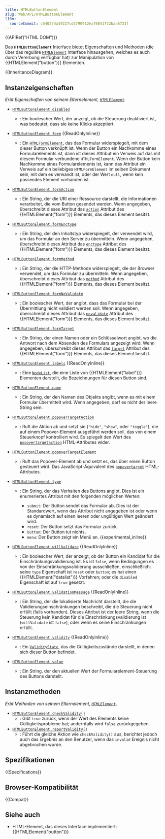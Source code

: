 ```yaml
---
title: HTMLButtonElement
slug: Web/API/HTMLButtonElement
l10n:
  sourceCommit: c640274a19227cd5790912ea76841732baa6731f
---
```


{{APIRef("HTML DOM")}}

Das **`HTMLButtonElement`** Interface bietet Eigenschaften und Methoden (die über das reguläre [`HTMLElement`](/de/docs/Web/API/HTMLElement) Interface hinausgehen, welches es auch durch Vererbung verfügbar hat) zur Manipulation von {{HTMLElement("button")}} Elementen.

{{InheritanceDiagram}}

## Instanzeigenschaften

_Erbt Eigenschaften von seinem Elternelement, [`HTMLElement`](/de/docs/Web/API/HTMLElement)._

- [`HTMLButtonElement.disabled`](/de/docs/Web/API/HTMLButtonElement/disabled)
  - : Ein boolescher Wert, der anzeigt, ob die Steuerung deaktiviert ist, was bedeutet, dass sie keine Klicks akzeptiert.
- [`HTMLButtonElement.form`](/de/docs/Web/API/HTMLButtonElement/form) {{ReadOnlyInline}}
  - : Ein [`HTMLFormElement`](/de/docs/Web/API/HTMLFormElement), das das Formular widerspiegelt, mit dem dieser Button verknüpft ist. Wenn der Button ein Nachkomme eines Formularelements ist, dann ist dieses Attribut ein Verweis auf das mit diesem Formular verbundene `HTMLFormElement`.
    Wenn der Button kein Nachkomme eines Formularelements ist, kann das Attribut ein Verweis auf ein beliebiges `HTMLFormElement` im selben Dokument sein, mit dem es verwandt ist, oder der Wert `null`, wenn kein passendes Element vorhanden ist.
- [`HTMLButtonElement.formAction`](/de/docs/Web/API/HTMLButtonElement/formAction)
  - : Ein String, der die URI einer Ressource darstellt, die Informationen verarbeitet, die vom Button gesendet werden. Wenn angegeben, überschreibt dieses Attribut das [`action`](/de/docs/Web/HTML/Element/form#action) Attribut des {{HTMLElement("form")}} Elements, das dieses Element besitzt.
- [`HTMLButtonElement.formEnctype`](/de/docs/Web/API/HTMLButtonElement/formEnctype)
  - : Ein String, der den Inhaltstyp widerspiegelt, der verwendet wird, um das Formular an den Server zu übermitteln. Wenn angegeben, überschreibt dieses Attribut das [`enctype`](/de/docs/Web/HTML/Element/form#enctype) Attribut des {{HTMLElement("form")}} Elements, das dieses Element besitzt.
- [`HTMLButtonElement.formMethod`](/de/docs/Web/API/HTMLButtonElement/formMethod)
  - : Ein String, der die HTTP-Methode widerspiegelt, die der Browser verwendet, um das Formular zu übermitteln. Wenn angegeben, überschreibt dieses Attribut das [`method`](/de/docs/Web/HTML/Element/form#method) Attribut des {{HTMLElement("form")}} Elements, das dieses Element besitzt.
- [`HTMLButtonElement.formNoValidate`](/de/docs/Web/API/HTMLButtonElement/formNoValidate)
  - : Ein boolescher Wert, der angibt, dass das Formular bei der Übermittlung nicht validiert werden soll. Wenn angegeben, überschreibt dieses Attribut das [`novalidate`](/de/docs/Web/HTML/Element/form#novalidate) Attribut des {{HTMLElement("form")}} Elements, das dieses Element besitzt.
- [`HTMLButtonElement.formTarget`](/de/docs/Web/API/HTMLButtonElement/formTarget)
  - : Ein String, der einen Namen oder ein Schlüsselwort angibt, wo die Antwort nach dem Absenden des Formulars angezeigt wird. Wenn angegeben, überschreibt dieses Attribut das [`target`](/de/docs/Web/HTML/Element/form#target) Attribut des {{HTMLElement("form")}} Elements, das dieses Element besitzt.
- [`HTMLButtonElement.labels`](/de/docs/Web/API/HTMLButtonElement/labels) {{ReadOnlyInline}}
  - : Eine [`NodeList`](/de/docs/Web/API/NodeList), die eine Liste von {{HTMLElement("label")}} Elementen darstellt, die Bezeichnungen für diesen Button sind.
- [`HTMLButtonElement.name`](/de/docs/Web/API/HTMLButtonElement/name)
  - : Ein String, der den Namen des Objekts angibt, wenn es mit einem Formular übermittelt wird. Wenn angegeben, darf es nicht der leere String sein.
- [`HTMLButtonElement.popoverTargetAction`](/de/docs/Web/API/HTMLButtonElement/popoverTargetAction)
  - : Ruft die Aktion ab und setzt sie (`"hide"`, `"show"`, oder `"toggle"`), die auf einem Popover-Element ausgeführt werden soll, das von einem Steuerknopf kontrolliert wird. Es spiegelt den Wert des [`popovertargetaction`](/de/docs/Web/HTML/Element/button#popovertargetaction) HTML-Attributes wider.
- [`HTMLButtonElement.popoverTargetElement`](/de/docs/Web/API/HTMLButtonElement/popoverTargetElement)
  - : Ruft das Popover-Element ab und setzt es, das über einen Button gesteuert wird. Das JavaScript-Äquivalent des [`popovertarget`](/de/docs/Web/HTML/Element/button#popovertarget) HTML-Attributes.
- [`HTMLButtonElement.type`](/de/docs/Web/API/HTMLButtonElement/type)

  - : Ein String, der das Verhalten des Buttons angibt. Dies ist ein enumeriertes Attribut mit den folgenden möglichen Werten:

    - `submit`: Der Button sendet das Formular ab. Dies ist der Standardwert, wenn das Attribut nicht angegeben ist oder wenn es dynamisch auf einen leeren oder ungültigen Wert geändert wird.
    - `reset`: Der Button setzt das Formular zurück.
    - `button`: Der Button tut nichts.
    - `menu`: Der Button zeigt ein Menü an. {{experimental_inline}}

- [`HTMLButtonElement.willValidate`](/de/docs/Web/API/HTMLButtonElement/willValidate) {{ReadOnlyInline}}
  - : Ein boolescher Wert, der anzeigt, ob der Button ein Kandidat für die Einschränkungsvalidierung ist. Es ist `false`, wenn Bedingungen es von der Einschränkungsvalidierung ausschließen, einschließlich: seine `type` Eigenschaft ist `reset` oder `button`; es hat einen {{HTMLElement("datalist")}} Vorfahren; oder die `disabled` Eigenschaft ist auf `true` gesetzt.
- [`HTMLButtonElement.validationMessage`](/de/docs/Web/API/HTMLButtonElement/validationMessage) {{ReadOnlyInline}}
  - : Ein String, der die lokalisierte Nachricht darstellt, die die Validierungseinschränkungen beschreibt, die die Steuerung nicht erfüllt (falls vorhanden). Dieses Attribut ist der leere String, wenn die Steuerung kein Kandidat für die Einschränkungsvalidierung ist (`willValidate` ist `false`), oder wenn es seine Einschränkungen erfüllt.
- [`HTMLButtonElement.validity`](/de/docs/Web/API/HTMLButtonElement/validity) {{ReadOnlyInline}}
  - : Ein [`ValidityState`](/de/docs/Web/API/ValidityState), das die Gültigkeitszustände darstellt, in denen sich dieser Button befindet.
- [`HTMLButtonElement.value`](/de/docs/Web/API/HTMLButtonElement/value)
  - : Ein String, der den aktuellen Wert der Formularelement-Steuerung des Buttons darstellt.

## Instanzmethoden

_Erbt Methoden von seinem Elternelement, [`HTMLElement`](/de/docs/Web/API/HTMLElement)_.

- [`HTMLButtonElement.checkValidity()`](/de/docs/Web/API/HTMLButtonElement/checkValidity)
  - : Gibt `true` zurück, wenn der Wert des Elements keine Gültigkeitsprobleme hat; andernfalls wird `false` zurückgegeben.
- [`HTMLButtonElement.reportValidity()`](/de/docs/Web/API/HTMLButtonElement/reportValidity)
  - : Führt die gleiche Aktion wie `checkValidity()` aus, berichtet jedoch auch das Ergebnis an den Benutzer, wenn das `invalid` Ereignis nicht abgebrochen wurde.

## Spezifikationen

{{Specifications}}

## Browser-Kompatibilität

{{Compat}}

## Siehe auch

- HTML-Element, das dieses Interface implementiert: {{HTMLElement("button")}}
